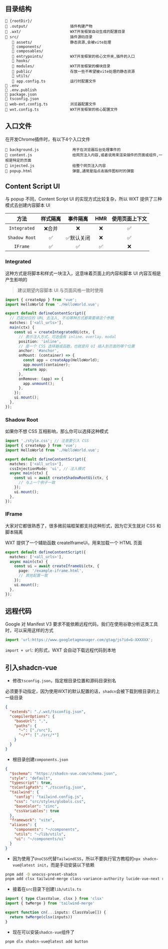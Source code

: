 ## 目录结构

```
📂 {rootDir}/
📁 .output/                   插件构建产物
📁 .wxt/                      WXT开发框架自动生成的配置目录
📂 src/                       插件源码目录
   📁 assets/                 静态资源,会被vite处理
   📁 components/
   📁 composables/
   📁 entrypoints/            WXT开发框架的核心文件夹,插件的入口
   📁 hooks/
   📁 modules/                WXT开发框架的模块目录
   📁 public/                 存放一些不希望被vite处理的静态资源
   📁 utils/
   📄 app.config.ts           运行时配置文件
📄 .env
📄 .env.publish
📄 package.json
📄 tsconfig.json
📄 web-ext.config.ts          浏览器配置文件
📄 wxt.config.ts              WXT开发框架的核心配置文件
```

## 入口文件

在开发Chrome插件时，有以下4个入口文件

```
📄 background.js               用于在浏览器后台处理事件的
📄 content.js                  给网页注入内容,或者说用来渲染插件的页面或组件,一般是特定的页面
📄 injected.js                 给整个网页注入内容
📄 popup.html                  弹窗,通常是指点击插件图标时的弹窗
```

## Content Script UI

与 popup 不同，Content Script UI 的实现方式比较复杂，所以 WXT 提供了三种模式去创建内容脚本 UI

|方法|样式隔离|事件隔离|HMR|使用页面上下文|
|:--:|:--:|:--:|:--:|:--:|
|`Integrated`|❌合并|❌|❌|✅|
|`Shadow Root`|✅|✅默认关闭|❌|✅|
|`IFrame`|✅|✅|✅|❌|

### Integrated

这种方式是将脚本和样式一块注入，这意味着页面上的内容和脚本 UI 内容互相是产生影响的

> 建议期望内容脚本 UI 与页面风格一致时使用

```ts
import { createApp } from 'vue';
import HelloWorld from './HelloWorld.vue';

export default defineContentScript({
  // 匹配对应的 URL 去注入, 不论哪种方式都需要填这个参数
  matches: ['<all_urls>'],
  main(ctx) {
    const ui = createIntegratedUi(ctx, {
      // 表示注入方式，可选值有 inline、overlay、modal
      position: 'inline',
      // 是一个 CSS 选择器或函数，也就是将 UI 插入到页面的哪个位置
      anchor: '#anchor',
      onMount: (container) => {
        const app = createApp(HelloWorld);
        app.mount(container);
        return app;
      },
      onRemove: (app) => {
        app.unmount();
      },
    });
    ui.mount();
  },
});
```

### Shadow Root

如果你不想 CSS 互相影响，那么你可以选择这种模式

```ts
import './style.css'; // 注意要引入 CSS
import { createApp } from 'vue';
import HelloWorld from './HelloWorld.vue';

export default defineContentScript({
  matches: ['<all_urls>'],
  cssInjectionMode: 'ui', // 注入模式
  async main(ctx) {
    const ui = await createShadowRootUi(ctx, {
      // 与上一个例子一致
    });
    ui.mount();
  },
});
```

### IFrame

大家对它都很熟悉了，很多微前端框架都支持这种形式，因为它天生就对 CSS 和脚本隔离

WXT 提供了一个辅助函数 createIframeUi，用来加载一个 HTML 页面

```ts
export default defineContentScript({
  matches: ['<all_urls>'],
  async main(ctx) {
    const ui = await createIframeUi(ctx, {
      page: '/example-iframe.html',
      // 其他配置一致
    });
    ui.mount();
  },
});
```

## 远程代码

Google 对 Manifest V3 要求不能依赖远程代码，我们在使用谷歌分析这类工具时，可以采用这样的方式

```ts
import 'url:https://www.googletagmanager.com/gtag/js?id=G-XXXXXX';
```

`import + url`: 的形式，WXT 会自动下载远程代码到本地


## 引入shadcn-vue

- 修改`tsconfig.json`，指定根目录位置和源码目录别名

必须要手动指定，因为使用WXT的默认配置的话，`shadcn`会被下载到根目录的上一级目录

```json
{
  "extends": "./.wxt/tsconfig.json",
  "compilerOptions": {
    "baseUrl": ".",
    "paths": {
      "~": ["./src"],
      "~/*": ["./src/*"]
    }
  }
}
```

- 根目录创建`components.json`

```json
{
  "$schema": "https://shadcn-vue.com/schema.json",
  "style": "default",
  "typescript": true,
  "tsConfigPath": "./tsconfig.json",
  "tailwind": {
    "config": "tailwind.config.js",
    "css": "src/styles/globals.css",
    "baseColor": "zinc",
    "cssVariables": true
  },
  "framework": "vite",
  "aliases": {
    "components": "~/components",
    "utils": "~/lib/utils",
    "ui": "~/components/ui"
  }
}
```

- 因为使用了`UnoCSS`代替`TailwindCSS`，所以不要执行官方教程的`npx shadcn-vue@latest init`，而是手动安装以下依赖

```bash
pnpm add -D unocss-preset-shadcn
pnpm add clsx tailwind-merge class-variance-authority lucide-vue-next radix-vue
```


- 接着在`src`目录下创建`lib/utils.ts`

```ts
import { type ClassValue, clsx } from 'clsx'
import { twMerge } from 'tailwind-merge'

export function cn(...inputs: ClassValue[]) {
  return twMerge(clsx(inputs))
}
```

- 现在可以安装`shadcn-vue`组件了

```bash
pnpm dlx shadcn-vue@latest add button
```
